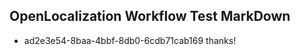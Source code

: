 ## OpenLocalization Workflow Test MarkDown
* ad2e3e54-8baa-4bbf-8db0-6cdb71cab169 
thanks!<!--HONumber=Mar16_HO2-->

